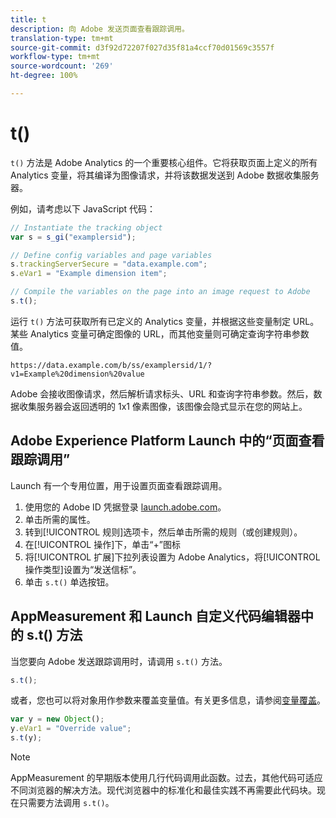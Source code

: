```yaml
---
title: t
description: 向 Adobe 发送页面查看跟踪调用。
translation-type: tm+mt
source-git-commit: d3f92d72207f027d35f81a4ccf70d01569c3557f
workflow-type: tm+mt
source-wordcount: '269'
ht-degree: 100%

---
```



# t()

`t()` 方法是 Adobe Analytics 的一个重要核心组件。它将获取页面上定义的所有 Analytics 变量，将其编译为图像请求，并将该数据发送到 Adobe 数据收集服务器。

例如，请考虑以下 JavaScript 代码：

```js
// Instantiate the tracking object
var s = s_gi("examplersid");

// Define config variables and page variables
s.trackingServerSecure = "data.example.com";
s.eVar1 = "Example dimension item";

// Compile the variables on the page into an image request to Adobe
s.t();
```

运行 `t()` 方法可获取所有已定义的 Analytics 变量，并根据这些变量制定 URL。某些 Analytics 变量可确定图像的 URL，而其他变量则可确定查询字符串参数值。

```text
https://data.example.com/b/ss/examplersid/1/?v1=Example%20dimension%20value
```

Adobe 会接收图像请求，然后解析请求标头、URL 和查询字符串参数。然后，数据收集服务器会返回透明的 1x1 像素图像，该图像会隐式显示在您的网站上。

## Adobe Experience Platform Launch 中的“页面查看跟踪调用”

Launch 有一个专用位置，用于设置页面查看跟踪调用。

1. 使用您的 Adobe ID 凭据登录 [launch.adobe.com](https://launch.adobe.com)。
2. 单击所需的属性。
3. 转到[!UICONTROL 规则]选项卡，然后单击所需的规则（或创建规则）。
4. 在[!UICONTROL 操作]下，单击“+”图标
5. 将[!UICONTROL 扩展]下拉列表设置为 Adobe Analytics，将[!UICONTROL 操作类型]设置为“发送信标”。
6. 单击 `s.t()` 单选按钮。

## AppMeasurement 和 Launch 自定义代码编辑器中的 s.t() 方法

当您要向 Adobe 发送跟踪调用时，请调用 `s.t()` 方法。

```js
s.t();
```

或者，您也可以将对象用作参数来覆盖变量值。有关更多信息，请参阅[变量覆盖](../../js/overrides.md)。

```js
var y = new Object();
y.eVar1 = "Override value";
s.t(y);
```

>[!NOTE]
>
> AppMeasurement 的早期版本使用几行代码调用此函数。过去，其他代码可适应不同浏览器的解决方法。现代浏览器中的标准化和最佳实践不再需要此代码块。现在只需要方法调用 `s.t()`。
